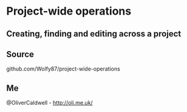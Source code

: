# Project-wide operations

## Creating, finding and editing across a project

## Source

github.com/Wolfy87/project-wide-operations

## Me

@OliverCaldwell - http://oli.me.uk/